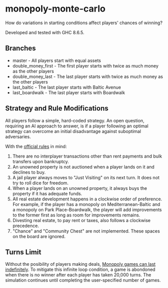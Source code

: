 # monopoly-monte-carlo

How do variations in starting conditions affect players' chances of winning?

Developed and tested with GHC 8.6.5.

## Branches
* master - All players start with equal assets
* double_money_first - The first player starts with twice as much money as the other players
* double_money_last - The last player starts with twice as much money as the other players
* last_baltic - The last player starts with Baltic Avenue
* last_boardwalk - The last player starts with Boardwalk

## Strategy and Rule Modifications
All players follow a simple, hard-coded strategy.  An open question, requiring an AI approach to answer,
is if a player following an optimal strategy can overcome an initial disadvantage against suboptimal
adversaries.

With the [official rules](https://en.wikibooks.org/wiki/Monopoly/Official_Rules) in mind:

1. There are no interplayer transactions other than rent payments and bulk transfers upon bankruptcy.
2. An unowned property is not auctioned when a player lands on it and declines to buy.
3. A jail player always moves to "Just Visiting" on its next turn.  It does not try to roll dice for freedom.
4. When a player lands on an unowned property, it always buys the property if it has adequate funds.
5. All real estate development happens in a clockwise order of preference.  For example, if the player
has a monopoly on Mediterranean-Baltic and a monopoly on Park Place-Boardwalk, the player will add
improvements to the former first as long as room for improvements remains.
6. Divesting real estate, to pay rent or taxes, also follows a clockwise precedence.
7. "Chance" and "Community Chest" are not implemented.  These spaces on the board are ignored.

## Turns Limit
Without the posibility of players making deals, [Monopoly games can last indefinitely](https://www.informs-sim.org/wsc09papers/036.pdf).
To mitigate this infinite loop condition, a game is abondoned when there is no winner after each player has taken 20,000 turns.  The
simulation continues until completing the user-specified number of games.

